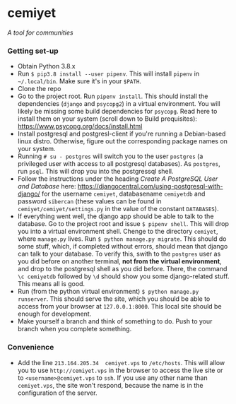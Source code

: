 # cemiyet #
_A tool for communities_

### Getting set-up ###

* Obtain Python 3.8.x
* Run `$ pip3.8 install --user pipenv`. This will install `pipenv` in `~/.local/bin`. Make sure it's in your `$PATH`.
* Clone the repo
* Go to the project root. Run `pipenv install`. This should install the dependencies (`django` and `psycopg2`) in a virtual environment. You will likely be missing some build dependencies for `psycopg`. Read here to install them on your system (scroll down to Build prequisites): https://www.psycopg.org/docs/install.html
* Install postgresql and postgresl-client if you're running a Debian-based linux distro. Otherwise, figure out the corresponding package names on your system.
* Running `# su - postgres` will switch you to the user `postgres` (a privileged user with access to all postgresql databases). As `postgres`, run `psql`. This will drop you into the postgressql shell.
* Follow the instructions under the heading _Create A PostgreSQL User and Database_ here: https://djangocentral.com/using-postgresql-with-django/ for the username `cemiyet`, databasename `cemiyetdb` and password `sibercan` (these values can be found in `cemiyet/cemiyet/settings.py` in the value of the constant `DATABASES`).
* If everything went well, the django app should be able to talk to the database. Go to the project root and issue `$ pipenv shell`. This will drop you into a virtual environment shell. Chenge to the directory `cemiyet`, where `manage.py` lives. Run `$ python manage.py migrate`. This should do some stuff, which, if completed without errors, should mean that django can talk to your database. To verify this, swith to the `postgres` user as you did before on another terminal, __not from the virtual environment__, and drop to the postgresql shell as you did before. There, the command `\c cemiyetdb` followed by `\d` should show you some django-related stuff. This means all is good.
* Run (from the python virtual environment) `$ python manage.py runserver`. This should serve the site, which you should be able to access from your browser at `127.0.0.1:8000`. This local site should be enough for development.
* Make yourself a branch and think of something to do. Push to your branch when you complete something.

### Convenience ###
* Add the line `213.164.205.34  cemiyet.vps` to `/etc/hosts`. This will allow you to use `http://cemiyet.vps` in the browser to access the live site or to `<username>@cemiyet.vps` to `ssh`. If you use any other name than `cemiyet.vps`, the site won't respond, because the name is in the configuration of the server.
